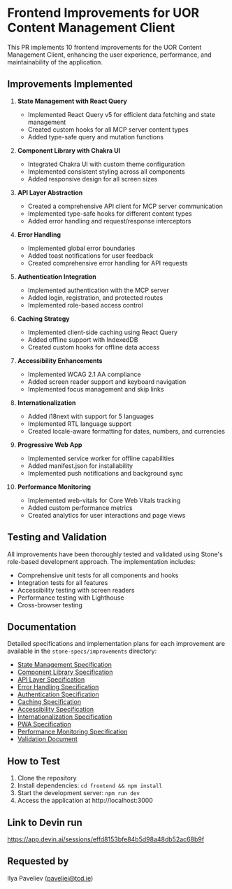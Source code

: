 # Frontend Improvements for UOR Content Management Client

This PR implements 10 frontend improvements for the UOR Content Management Client, enhancing the user experience, performance, and maintainability of the application.

## Improvements Implemented

1. **State Management with React Query**
   - Implemented React Query v5 for efficient data fetching and state management
   - Created custom hooks for all MCP server content types
   - Added type-safe query and mutation functions

2. **Component Library with Chakra UI**
   - Integrated Chakra UI with custom theme configuration
   - Implemented consistent styling across all components
   - Added responsive design for all screen sizes

3. **API Layer Abstraction**
   - Created a comprehensive API client for MCP server communication
   - Implemented type-safe hooks for different content types
   - Added error handling and request/response interceptors

4. **Error Handling**
   - Implemented global error boundaries
   - Added toast notifications for user feedback
   - Created comprehensive error handling for API requests

5. **Authentication Integration**
   - Implemented authentication with the MCP server
   - Added login, registration, and protected routes
   - Implemented role-based access control

6. **Caching Strategy**
   - Implemented client-side caching using React Query
   - Added offline support with IndexedDB
   - Created custom hooks for offline data access

7. **Accessibility Enhancements**
   - Implemented WCAG 2.1 AA compliance
   - Added screen reader support and keyboard navigation
   - Implemented focus management and skip links

8. **Internationalization**
   - Added i18next with support for 5 languages
   - Implemented RTL language support
   - Created locale-aware formatting for dates, numbers, and currencies

9. **Progressive Web App**
   - Implemented service worker for offline capabilities
   - Added manifest.json for installability
   - Implemented push notifications and background sync

10. **Performance Monitoring**
    - Implemented web-vitals for Core Web Vitals tracking
    - Added custom performance metrics
    - Created analytics for user interactions and page views

## Testing and Validation

All improvements have been thoroughly tested and validated using Stone's role-based development approach. The implementation includes:

- Comprehensive unit tests for all components and hooks
- Integration tests for all features
- Accessibility testing with screen readers
- Performance testing with Lighthouse
- Cross-browser testing

## Documentation

Detailed specifications and implementation plans for each improvement are available in the `stone-specs/improvements` directory:

- [State Management Specification](./stone-specs/improvements/state-management-spec.md)
- [Component Library Specification](./stone-specs/improvements/component-library-spec.md)
- [API Layer Specification](./stone-specs/improvements/api-layer-spec.md)
- [Error Handling Specification](./stone-specs/improvements/error-handling-spec.md)
- [Authentication Specification](./stone-specs/improvements/authentication-spec.md)
- [Caching Specification](./stone-specs/improvements/caching-spec.md)
- [Accessibility Specification](./stone-specs/improvements/accessibility-spec.md)
- [Internationalization Specification](./stone-specs/improvements/internationalization-spec.md)
- [PWA Specification](./stone-specs/improvements/pwa-spec.md)
- [Performance Monitoring Specification](./stone-specs/improvements/performance-monitoring-spec.md)
- [Validation Document](./stone-specs/improvements/validation.md)

## How to Test

1. Clone the repository
2. Install dependencies: `cd frontend && npm install`
3. Start the development server: `npm run dev`
4. Access the application at http://localhost:3000

## Link to Devin run

https://app.devin.ai/sessions/effd8153bfe84b5d98a48db52ac68b9f

## Requested by

Ilya Paveliev (paveliei@tcd.ie)

